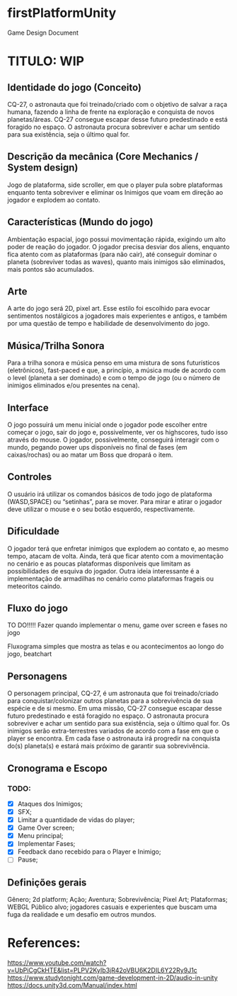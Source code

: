# firstPlatformUnity

Game Design Document

# TITULO: WIP


## Identidade do jogo (Conceito)

CQ-27, o astronauta que foi treinado/criado com o objetivo de salvar a raça humana, fazendo a linha de frente na exploração e conquista de novos planetas/áreas. CQ-27 consegue escapar desse futuro predestinado e está foragido no espaço. O astronauta procura sobreviver e achar um sentido para sua existência, seja o último qual for.

 
## Descrição da mecânica (Core Mechanics / System design)
Jogo de plataforma, side scroller, em que o player pula sobre plataformas enquanto tenta sobreviver e eliminar os Inimigos que voam em direção ao jogador e explodem ao contato.


## Características (Mundo do jogo)
Ambientação espacial, jogo possui movimentação rápida, exigindo um alto poder de reação do jogador. O jogador precisa desviar dos aliens, enquanto fica atento com as plataformas (para não cair), até conseguir dominar o planeta (sobreviver todas as waves), quanto mais inimigos são eliminados, mais pontos são acumulados.


## Arte
A arte do jogo será 2D, pixel art. Esse estilo foi escolhido para evocar sentimentos nostálgicos a jogadores mais experientes e antigos, e também por uma questão de tempo e habilidade de desenvolvimento do jogo.



## Música/Trilha Sonora
Para a trilha sonora e música penso em uma mistura de sons futurísticos (eletrônicos), fast-paced e que, a princípio, a música mude de acordo com o level (planeta a ser dominado) e com o tempo de jogo (ou o número de inimigos eliminados e/ou presentes na cena).


## Interface
O jogo possuirá um menu inicial onde o jogador pode escolher entre começar o jogo, sair do jogo e, possivelmente, ver os highscores, tudo isso através do mouse. O jogador, possivelmente, conseguirá interagir com o mundo, pegando power ups disponíveis no final de fases (em caixas/rochas) ou ao matar um Boss que dropará o item.




## Controles
O usuário irá utilizar os comandos básicos de todo jogo de plataforma (WASD,SPACE) ou “setinhas”, para se mover. Para mirar e atirar o jogador deve utilizar o mouse e o seu botão esquerdo, respectivamente.



## Dificuldade
O jogador terá que enfretar inimigos que explodem ao contato e, ao mesmo tempo, atacam de volta. Ainda, terá que ficar atento com a movimentação no cenário e as poucas plataformas disponíveis que limitam as possibilidades de esquiva do jogador. Outra ideia interessante é a implementação de armadilhas no cenário como plataformas frageis ou meteoritos caindo.


## Fluxo do jogo 
TO DO!!!!!  Fazer quando implementar o menu, game over screen e fases no jogo

Fluxograma simples que mostra as telas e ou acontecimentos ao longo do jogo, beatchart



## Personagens
O personagem principal, CQ-27, é um astronauta que foi treinado/criado para conquistar/colonizar outros planetas para a sobrevivência de sua espécie e de si mesmo. Em uma missão, CQ-27 consegue escapar desse futuro predestinado e está foragido no espaço. O astronauta procura sobreviver e achar um sentido para sua existência, seja o último qual for. Os inimigos serão extra-terrestres variados de acordo com a fase em que o player se encontra. Em cada fase o astronauta irá progredir na conquista do(s) planeta(s) e estará mais próximo de garantir sua sobrevivência.


## Cronograma e Escopo
### TODO:
- [x] Ataques dos Inimigos;
- [x] SFX;
- [x] Limitar a quantidade de vidas do player; 
- [x] Game Over screen;
- [x] Menu principal;
- [x] Implementar Fases;
- [x] Feedback dano recebido para o Player e Inimigo;
- [ ] Pause;

## Definições gerais
Gênero; 2d platform; Ação; Aventura; Sobrevivência; Pixel Art;
Plataformas; WEBGL
Público alvo; jogadores casuais e experientes que buscam uma fuga da realidade e um desafio em outros mundos.

# References: 
https://www.youtube.com/watch?v=UbPiCgCkHTE&list=PLPV2KyIb3jR42oVBU6K2DIL6Y22Ry9J1c
https://www.studytonight.com/game-development-in-2D/audio-in-unity
https://docs.unity3d.com/Manual/index.html


